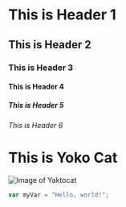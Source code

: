# This is Header 1
## This is Header 2
### This is Header 3
#### This is Header 4
##### This is Header 5
###### This is Header 6
# This is Yoko Cat
![Image of Yaktocat](https://octodex.github.com/images/yaktocat.png)
``` javascript
var myVar = "Hello, world!";
```

